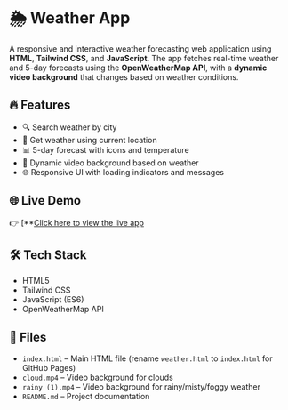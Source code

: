 # 🌦 Weather App

A responsive and interactive weather forecasting web application using **HTML**, **Tailwind CSS**, and **JavaScript**. The app fetches real-time weather and 5-day forecasts using the **OpenWeatherMap API**, with a **dynamic video background** that changes based on weather conditions.

## 🔥 Features

- 🔍 Search weather by city
- 📍 Get weather using current location
- 📊 5-day forecast with icons and temperature
- 🎥 Dynamic video background based on weather
- 🌐 Responsive UI with loading indicators and messages

## 🌐 Live Demo

👉 [**[Click here to view the live app](https://sweetyprasad570.github.io/Weather-App/)

## 🛠 Tech Stack

- HTML5  
- Tailwind CSS  
- JavaScript (ES6)  
- OpenWeatherMap API

## 📁 Files

- `index.html` – Main HTML file (rename `weather.html` to `index.html` for GitHub Pages)
- `cloud.mp4` – Video background for clouds
- `rainy (1).mp4` – Video background for rainy/misty/foggy weather
- `README.md` – Project documentation

